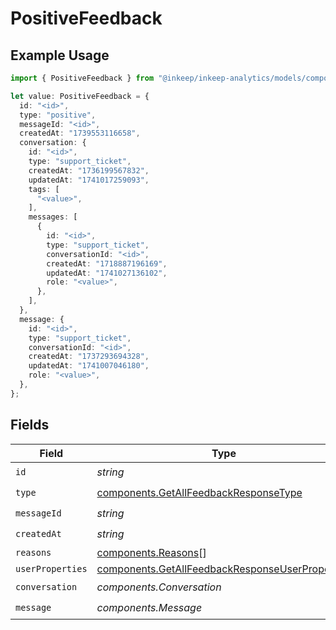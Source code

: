 # PositiveFeedback

## Example Usage

```typescript
import { PositiveFeedback } from "@inkeep/inkeep-analytics/models/components";

let value: PositiveFeedback = {
  id: "<id>",
  type: "positive",
  messageId: "<id>",
  createdAt: "1739553116658",
  conversation: {
    id: "<id>",
    type: "support_ticket",
    createdAt: "1736199567832",
    updatedAt: "1741017259093",
    tags: [
      "<value>",
    ],
    messages: [
      {
        id: "<id>",
        type: "support_ticket",
        conversationId: "<id>",
        createdAt: "1718887196169",
        updatedAt: "1741027136102",
        role: "<value>",
      },
    ],
  },
  message: {
    id: "<id>",
    type: "support_ticket",
    conversationId: "<id>",
    createdAt: "1737293694328",
    updatedAt: "1741007046180",
    role: "<value>",
  },
};
```

## Fields

| Field                                                                                                              | Type                                                                                                               | Required                                                                                                           | Description                                                                                                        |
| ------------------------------------------------------------------------------------------------------------------ | ------------------------------------------------------------------------------------------------------------------ | ------------------------------------------------------------------------------------------------------------------ | ------------------------------------------------------------------------------------------------------------------ |
| `id`                                                                                                               | *string*                                                                                                           | :heavy_check_mark:                                                                                                 | N/A                                                                                                                |
| `type`                                                                                                             | [components.GetAllFeedbackResponseType](../../models/components/getallfeedbackresponsetype.md)                     | :heavy_check_mark:                                                                                                 | N/A                                                                                                                |
| `messageId`                                                                                                        | *string*                                                                                                           | :heavy_check_mark:                                                                                                 | N/A                                                                                                                |
| `createdAt`                                                                                                        | *string*                                                                                                           | :heavy_check_mark:                                                                                                 | N/A                                                                                                                |
| `reasons`                                                                                                          | [components.Reasons](../../models/components/reasons.md)[]                                                         | :heavy_minus_sign:                                                                                                 | N/A                                                                                                                |
| `userProperties`                                                                                                   | [components.GetAllFeedbackResponseUserProperties](../../models/components/getallfeedbackresponseuserproperties.md) | :heavy_minus_sign:                                                                                                 | N/A                                                                                                                |
| `conversation`                                                                                                     | *components.Conversation*                                                                                          | :heavy_check_mark:                                                                                                 | N/A                                                                                                                |
| `message`                                                                                                          | *components.Message*                                                                                               | :heavy_check_mark:                                                                                                 | N/A                                                                                                                |